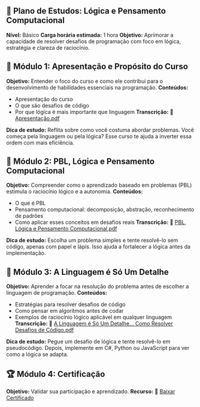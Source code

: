 ## 🧠 Plano de Estudos: Lógica e Pensamento Computacional

**Nível:** Básico **Carga horária estimada:** 1 hora **Objetivo:** Aprimorar a capacidade de resolver desafios de programação com foco em lógica, estratégia e clareza de raciocínio.

## 🧭 Módulo 1: Apresentação e Propósito do Curso
**Objetivo:** Entender o foco do curso e como ele contribui para o desenvolvimento de habilidades essenciais na programação.
**Conteúdos:**
- Apresentação do curso
- O que são desafios de código
- Por que lógica é mais importante que linguagem
**Transcrição:** 📄 [Apresentação.pdf](https://hermes.dio.me/files/assets/217ba464-cee1-4537-8871-2feb7a3ccc53.pdf)

**Dica de estudo:** Reflita sobre como você costuma abordar problemas. Você começa pela linguagem ou pela lógica? Esse curso te ajuda a inverter essa ordem com mais eficiência.

## 🧩 Módulo 2: PBL, Lógica e Pensamento Computacional
**Objetivo:** Compreender como o aprendizado baseado em problemas (PBL) estimula o raciocínio lógico e a autonomia.
**Conteúdos:**
- O que é PBL
- Pensamento computacional: decomposição, abstração, reconhecimento de padrões
- Como aplicar esses conceitos em desafios reais
**Transcrição:** 📄 [PBL, Lógica e Pensamento Computacional.pdf](https://hermes.dio.me/files/assets/2731c89e-8f8a-424a-937d-bf922bd390d8.pdf)

**Dica de estudo:** Escolha um problema simples e tente resolvê-lo sem código, apenas com papel e lápis. Isso ajuda a fortalecer a lógica antes da implementação.

## 🧠 Módulo 3: A Linguagem é Só Um Detalhe
**Objetivo:** Aprender a focar na resolução do problema antes de escolher a linguagem de programação.
**Conteúdos:**
- Estratégias para resolver desafios de código
- Como pensar em algoritmos antes de codar
- Exemplos de raciocínio lógico aplicável em qualquer linguagem
**Transcrição:** 📄 [A Linguagem é Só Um Detalhe... Como Resolver Desafios de Código.pdf](https://hermes.dio.me/files/assets/909f3617-fe7a-4427-8c13-c16f50a63925.pdf)

**Dica de estudo:** Pegue um desafio de lógica e tente resolvê-lo em pseudocódigo. Depois, implemente em C#, Python ou JavaScript para ver como a lógica se adapta.

## 🏆 Módulo 4: Certificação
**Objetivo:** Validar sua participação e aprendizado.
**Recurso:** 📄 [Baixar Certificado](https://hermes.dio.me/certificates/HK4OVZSG.pdf)


